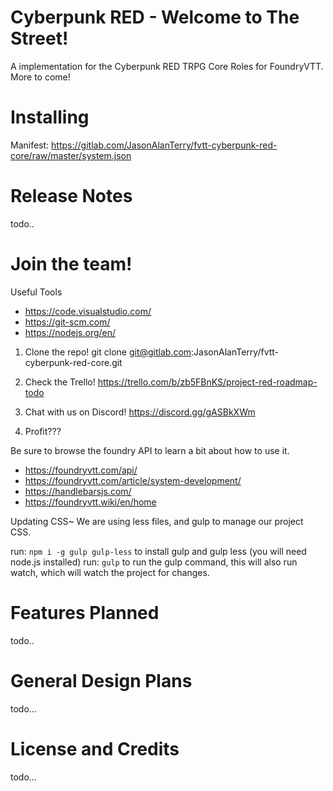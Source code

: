 
# Cyberpunk RED - Welcome to The Street!
A implementation for the Cyberpunk RED TRPG Core Roles for FoundryVTT.
More to come!

# Installing
Manifest: https://gitlab.com/JasonAlanTerry/fvtt-cyberpunk-red-core/raw/master/system.json
# Release Notes
todo..
# Join the team!
 Useful Tools
 - https://code.visualstudio.com/
 - https://git-scm.com/
 - https://nodejs.org/en/

 1. Clone the repo! 
    git clone git@gitlab.com:JasonAlanTerry/fvtt-cyberpunk-red-core.git

 2. Check the Trello!
    https://trello.com/b/zb5FBnKS/project-red-roadmap-todo

 3. Chat with us on Discord!
    https://discord.gg/gASBkXWm

 4. Profit???

 Be sure to browse the foundry API to learn a bit about how to use it.
 - https://foundryvtt.com/api/
 - https://foundryvtt.com/article/system-development/
 - https://handlebarsjs.com/
 - https://foundryvtt.wiki/en/home

 Updating CSS~
 We are using less files, and gulp to manage our project CSS.
 
 run: `npm i -g gulp gulp-less` to install gulp and gulp less (you will need node.js installed)
 run: `gulp` to run the gulp command, this will also run watch, which will watch the project for changes.

# Features Planned
todo..
  
# General Design Plans
todo...

# License and Credits
todo...


